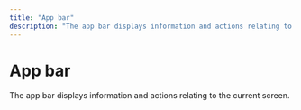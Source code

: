```yaml
---
title: "App bar"
description: "The app bar displays information and actions relating to the current screen."
---
```


# App bar

The app bar displays information and actions relating to the current screen.
 